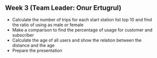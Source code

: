 ## Week 3 (Team Leader: Onur Ertugrul)
- Calculate the number of trips for each start station list top 10 and find the ratio of using as male or female
- Make a comparison to find the percentage of usage for customer and subscriber
- Calculate the age of all users and show the relation between the distance and the age
- Prepare the presentation
